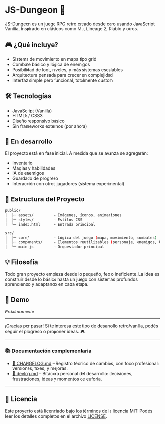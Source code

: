 # JS-Dungeon 🐉

JS-Dungeon es un juego RPG retro creado desde cero usando JavaScript Vanilla, inspirado en clásicos como Mu, Lineage 2, Diablo y otros.

## 🎮 ¿Qué incluye?

- Sistema de movimiento en mapa tipo grid
- Combate básico y lógica de enemigos
- Posibilidad de loot, niveles, y más sistemas escalables
- Arquitectura pensada para crecer en complejidad
- Interfaz simple pero funcional, totalmente custom

## 🛠️ Tecnologías

- JavaScript (Vanilla)
- HTML5 / CSS3
- Diseño responsivo básico
- Sin frameworks externos (por ahora)

## 🚧 En desarrollo

El proyecto está en fase inicial. A medida que se avanza se agregarán:

- Inventario
- Magias y habilidades
- IA de enemigos
- Guardado de progreso
- Interacción con otros jugadores (sistema experimental)

## 📂 Estructura del Proyecto

```bash
public/
│  ├─ assets/         → Imágenes, íconos, animaciones
│  ├─ styles/         → Estilos CSS
│  └─ index.html      → Entrada principal

src/
│  ├─ core/           → Lógica del juego (mapa, movimiento, combates)
│  ├─ components/     → Elementos reutilizables (personaje, enemigos, UI)
│  └─ main.js         → Orquestador principal
```

## 💡 Filosofía

Todo gran proyecto empieza desde lo pequeño, feo o ineficiente. La idea es construir desde lo básico hasta un juego con sistemas profundos, aprendiendo y adaptando en cada etapa.

## 🧪 Demo

*Próximamente*

---

¡Gracias por pasar! Si te interesa este tipo de desarrollo retro/vanilla, podés seguir el progreso o proponer ideas. 🎮

---

### 📚 Documentación complementaria

- [📄 CHANGELOG.md](./CHANGELOG.md) – Registro técnico de cambios, con foco profesional: versiones, fixes, y mejoras.
- [🧠 devlog.md](./devlog.md) – Bitácora personal del desarrollo: decisiones, frustraciones, ideas y momentos de euforia.

---

## 📝 Licencia
Este proyecto está licenciado bajo los términos de la licencia MIT.
Podés leer los detalles completos en el archivo [LICENSE](./LICENSE).